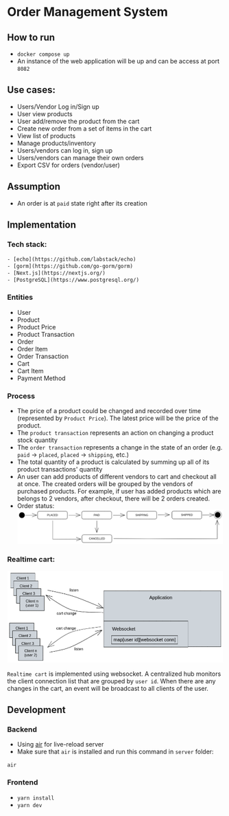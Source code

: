 # Order Management System

## How to run
- `docker compose up` 
- An instance of the web application will be up and can be access at port `8082`
## Use cases:
- Users/Vendor Log in/Sign up
- User view products
- User add/remove the product from the cart
- Create new order from a set of items in the cart
- View list of products
- Manage products/inventory
- Users/vendors can log in, sign up
- Users/vendors can manage their own orders
- Export CSV for orders (vendor/user)

## Assumption
- An order is at `paid` state right after its creation

## Implementation
### Tech stack:
    - [echo](https://github.com/labstack/echo)
    - [gorm](https://github.com/go-gorm/gorm)
    - [Next.js](https://nextjs.org/)
    - [PostgreSQL](https://www.postgresql.org/)
### Entities
- User
- Product
- Product Price
- Product Transaction
- Order
- Order Item
- Order Transaction
- Cart
- Cart Item
- Payment Method
### Process
- The price of a product could be changed and recorded over time (represented by `Product Price`). The latest price will be the price of the product.
- The `product transaction` represents an action on changing a product stock quantity
- The `order transaction`  represents a change in the state of an order  (e.g. `paid` -> `placed`, `placed` -> `shipping`, etc.)
- The total quantity of a product is calculated by  summing up all of its product transactions' quantity 
- An user can add products of different vendors to cart and checkout all at once. The created orders will be grouped by the vendors of purchased products. For example, if user has added products which are belongs to 2 vendors, after checkout, there will be 2 orders created.
- Order status:
![order status](./img/order-status.png "Order status")
### Realtime cart:
![realtime cart](./img/realtime-cart.png "Realtime cart")

`Realtime cart` is implemented using websocket. A centralized hub monitors the client connection list that are grouped by `user id`. When there are any changes in the cart, an event will be broadcast to all clients of the user.

## Development
### Backend
- Using [air](https://github.com/cosmtrek/air) for live-reload server
- Make sure that `air` is installed and run this command in `server` folder:
```
air
```

### Frontend
- `yarn install`
- `yarn dev`
